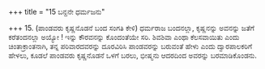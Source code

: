 +++
title = "15 ಬನ್ದನೇ ಧರ್ಮಜನು"

+++
15. (ಪಾಂಡವರು ಕೃಷ್ಣನೊಡನೆ ಬಂದ ಸಂಗತಿ ಕೇಳಿ) ಧರ್ಮರಾಜ ಬಂದನಲ್ಲಾ, ಕೃಷ್ಣನನ್ನು ಅವನನ್ನು ಜತೆಗೆ ಕರೆತಂದನಲ್ಲಾ ಅಯ್ಯೋ ! ಇನ್ನು ಕೌರವನನ್ನು ಕೊಂದಂತೆಯೇ ಸರಿ. ಶಿವಶಿವಾ ಎಂಥಾ ಕೆಲಸವಾಯಿತು ಎಂದು ಚಿಂತಾಕ್ರಾಂತನಾಗಿ, ತನ್ನ ಪರಿವಾರದವರನ್ನು ದೂರವಿರಿಸಿ ಪಾಂಡವರನ್ನು ಬರುವಂತೆ ಹೇಳು ಎಂದು ದ್ವಾರಪಾಲಕರಿಗೆ ಹೇಳಲು, ಕೂಡಲೆ ಪಾಂಡವರು ಕೃಷ್ಣನೊಡನೆ ಒಳಗೆ ಬರಲು, ಭೀಷ್ಮನು ಆದರದಿಂದ ಅವರನ್ನು ಬರಮಾಡಿಕೊಂಡನು.